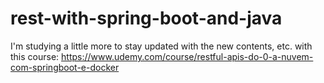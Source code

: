 # rest-with-spring-boot-and-java

I'm studying a little more to stay updated with the new contents, etc. with this course: https://www.udemy.com/course/restful-apis-do-0-a-nuvem-com-springboot-e-docker
